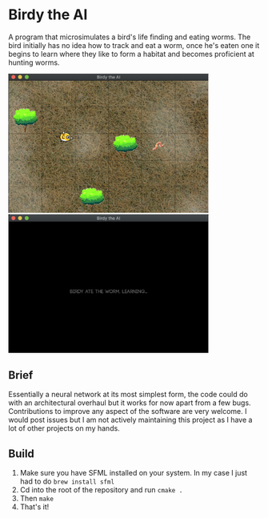# Birdy the AI

A program that microsimulates a bird's life finding and eating worms. The bird initially has no idea how to track and eat a worm, once he's eaten one it begins to learn where they like to form a habitat and becomes proficient at hunting worms.

<p>
    <img width="400" src="./res/screenshot4.png">
    <img width="400" src="./res/screenshot3.png">
</p>

## Brief

Essentially a neural network at its most simplest form, the code could do with an architectural overhaul but it works for now apart from a few bugs. Contributions to improve any aspect of the software are very welcome. I would post issues but I am not actively maintaining this project as I have a lot of other projects on my hands.

## Build

1. Make sure you have SFML installed on your system. In my case I just had to do ```brew install sfml```
2. Cd into the root of the repository and run ```cmake .```
3. Then ```make```
4. That's it!